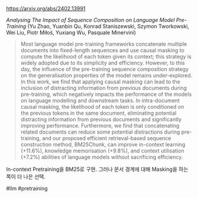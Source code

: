 https://arxiv.org/abs/2402.13991

*Analysing The Impact of Sequence Composition on Language Model Pre-Training* (Yu Zhao, Yuanbin Qu, Konrad Staniszewski, Szymon Tworkowski, Wei Liu, Piotr Miłoś, Yuxiang Wu, Pasquale Minervini)

> Most language model pre-training frameworks concatenate multiple documents into fixed-length sequences and use causal masking to compute the likelihood of each token given its context; this strategy is widely adopted due to its simplicity and efficiency. However, to this day, the influence of the pre-training sequence composition strategy on the generalisation properties of the model remains under-explored. In this work, we find that applying causal masking can lead to the inclusion of distracting information from previous documents during pre-training, which negatively impacts the performance of the models on language modelling and downstream tasks. In intra-document causal masking, the likelihood of each token is only conditioned on the previous tokens in the same document, eliminating potential distracting information from previous documents and significantly improving performance. Furthermore, we find that concatenating related documents can reduce some potential distractions during pre-training, and our proposed efficient retrieval-based sequence construction method, BM25Chunk, can improve in-context learning (+11.6\%), knowledge memorisation (+9.8\%), and context utilisation (+7.2\%) abilities of language models without sacrificing efficiency.

In-context Pretraining을 BM25로 구현. 그러나 문서 경계에 대해 Masking을 하는 쪽이 더 나은 선택.

#llm #pretraining 